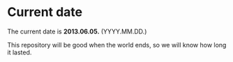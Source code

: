 # Current date

The current date is **2013.06.05.** (YYYY.MM.DD.)

This repository will be good when the world ends, so we will know how long it lasted.